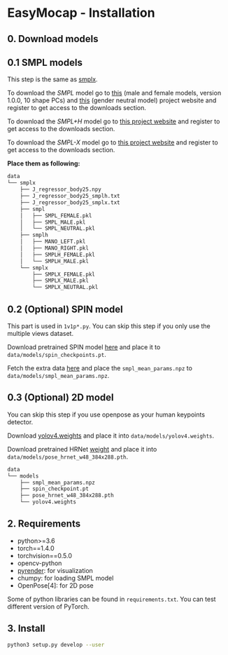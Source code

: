 <!--
 * @Date: 2021-04-02 11:52:33
 * @Author: Qing Shuai
 * @LastEditors: Qing Shuai
 * @LastEditTime: 2021-04-13 17:15:49
 * @FilePath: /EasyMocapRelease/doc/installation.md
-->
# EasyMocap - Installation

## 0. Download models

## 0.1 SMPL models

This step is the same as [smplx](https://github.com/vchoutas/smplx#model-loading).

To download the *SMPL* model go to [this](http://smpl.is.tue.mpg.de) (male and female models, version 1.0.0, 10 shape PCs) and [this](http://smplify.is.tue.mpg.de) (gender neutral model) project website and register to get access to the downloads section. 

To download the *SMPL+H* model go to [this project website](http://mano.is.tue.mpg.de) and register to get access to the downloads section. 

To download the *SMPL-X* model go to [this project website](https://smpl-x.is.tue.mpg.de) and register to get access to the downloads section. 

**Place them as following:**

```bash
data
└── smplx
    ├── J_regressor_body25.npy
    ├── J_regressor_body25_smplh.txt
    ├── J_regressor_body25_smplx.txt
    ├── smpl
    │   ├── SMPL_FEMALE.pkl
    │   ├── SMPL_MALE.pkl
    │   └── SMPL_NEUTRAL.pkl
    ├── smplh
    │   ├── MANO_LEFT.pkl
    │   ├── MANO_RIGHT.pkl
    │   ├── SMPLH_FEMALE.pkl
    │   └── SMPLH_MALE.pkl
    └── smplx
        ├── SMPLX_FEMALE.pkl
        ├── SMPLX_MALE.pkl
        └── SMPLX_NEUTRAL.pkl
```

## 0.2 (Optional) SPIN model
This part is used in `1v1p*.py`. You can skip this step if you only use the multiple views dataset.

Download pretrained SPIN model [here](http://visiondata.cis.upenn.edu/spin/model_checkpoint.pt) and place it to `data/models/spin_checkpoints.pt`.

Fetch the extra data [here](http://visiondata.cis.upenn.edu/spin/dataset_extras.tar.gz) and place the `smpl_mean_params.npz` to `data/models/smpl_mean_params.npz`.

## 0.3 (Optional) 2D model

You can skip this step if you use openpose as your human keypoints detector.

Download [yolov4.weights]() and place it into `data/models/yolov4.weights`.

Download pretrained HRNet [weight]() and place it into `data/models/pose_hrnet_w48_384x288.pth`.

```bash
data
└── models
    ├── smpl_mean_params.npz
    ├── spin_checkpoint.pt
    ├── pose_hrnet_w48_384x288.pth
    └── yolov4.weights 
```

## 2. Requirements

- python>=3.6
- torch==1.4.0
- torchvision==0.5.0
- opencv-python
- [pyrender](https://pyrender.readthedocs.io/en/latest/install/index.html#python-installation): for visualization
- chumpy: for loading SMPL model
- OpenPose[4]: for 2D pose

Some of python libraries can be found in `requirements.txt`. You can test different version of PyTorch.

## 3. Install

```bash
python3 setup.py develop --user
```